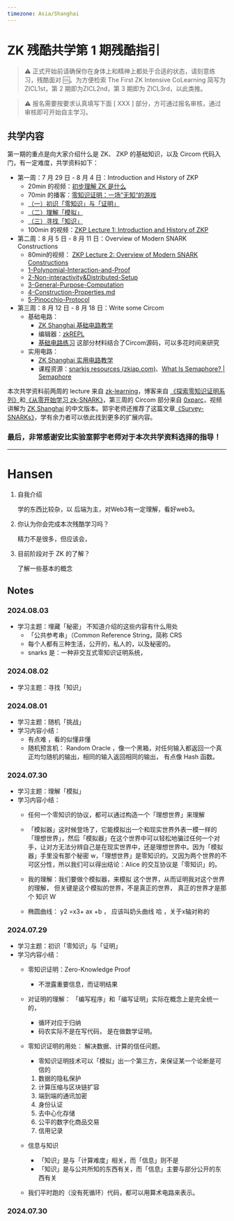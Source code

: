 ```yaml
---
timezone: Asia/Shanghai
---
```



# ZK 残酷共学第 1 期残酷指引

> ⚠️ 正式开始前请确保你在身体上和精神上都处于合适的状态，请刻意练习，残酷面对 🆒。为方便检索 The First ZK Intensive CoLearning 简写为 ZICL1st，第 2 期即为ZICL2nd，第 3 期即为 ZICL3rd，以此类推。

> ⚠️ 报名需要按要求认真填写下面 [ XXX ] 部分，方可通过报名审核，通过审核即可开始自主学习。

## 共学内容

第一期的重点是向大家介绍什么是 ZK、 ZKP 的基础知识，以及 Circom 代码入门，有一定难度，共学资料如下：

- 第一周：7 月 29 日 - 8 月 4 日：Introduction and History of ZKP
    - 20min 的视频：[初步理解 ZK 是什么](https://www.youtube.com/watch?v=fOGdb1CTu5c)
    - 70min 的播客：[零知识证明：一场”无知“的游戏](https://www.xiaoyuzhoufm.com/episode/6672a76bb6a8412729e0b103)
    - [（一）初识「零知识」与「证明」](https://learn.z2o-k7e.world/zkp-intro/1/zkp-back.html)
    - [（二）理解「模拟」](https://learn.z2o-k7e.world/zkp-intro/2/zkp-simu.html)
    - [（三）寻找「知识」](https://learn.z2o-k7e.world/zkp-intro/3/zkp-pok.html)
    - 100min 的视频：[ZKP Lecture 1: Introduction and History of ZKP](https://www.youtube.com/watch?v=uchjTIlPzFo)
- 第二周：8 月 5 日 - 8 月 11 日：Overview of Modern SNARK Constructions
    - 80min的视频： [ZKP Lecture 2: Overview of Modern SNARK Constructions](https://www.youtube.com/watch?v=bGEXYpt3sj0)
    - [1-Polynomial-Interaction-and-Proof](https://learn.z2o-k7e.world/zk-snarks/1-Polynomial-Interaction-and-Proof.html)
    - [2-Non-interactivity&Distributed-Setup](https://learn.z2o-k7e.world/zk-snarks/2-Non-interactivity&Distributed-Setup.html)
    - [3-General-Purpose-Computation](https://learn.z2o-k7e.world/zk-snarks/3-General-Purpose-Computation.html)
    - [4-Construction-Properties.md](https://learn.z2o-k7e.world/zk-snarks/4-Construction-Properties.html)
    - [5-Pinocchio-Protocol](https://learn.z2o-k7e.world/zk-snarks/5-Pinocchio-Protocol.html)
- 第三周：8 月 12 日 - 8 月 18 日：Write some Circom
    - 基础电路：
        - [ZK Shanghai 基础电路教学](https://www.youtube.com/watch?v=CTJ1JkYLiyw&ab_channel=SutuLabs)
        - 编辑器：[zkREPL](https://zkrepl.dev/)
        - [基础电路练习](https://github.com/wenjin1997/zkshanghai-workshop/blob/main/lecture2-homework.md) 这部分材料结合了Circom源码，可以多花时间来研究
    - 实用电路：
        - [ZK Shanghai 实用电路教学](https://www.youtube.com/watch?v=smJz5RdY0Nc)
        - 课程资源：[snarkjs resources (zkiap.com)](https://zkiap.com/snarkjs)、[What Is Semaphore? | Semaphore](https://docs.semaphore.pse.dev/)

本次共学资料前两周的 lecture 来自 [zk-learning](https://zk-learning.org/)，博客来自 [《探索零知识证明系列》](https://learn.z2o-k7e.world/zkp-intro/toc.html)和[《从零开始学习 zk-SNARK》](https://learn.z2o-k7e.world/zk-snarks/toc.html)，第三周的 Circom 部分来自 [0xparc](https://zkiap.com/)，视频讲解为 [ZK Shanghai](https://zkshanghai.xyz/) 的中文版本。郭宇老师还推荐了这篇文章[《Survey-SNARKs》](https://www.di.ens.fr/~nitulesc/files/Survey-SNARKs.pdf)，学有余力者可以依此找到更多的扩展内容。

### **最后，非常感谢安比实验室郭宇老师对于本次共学资料选择的指导！**

---

# Hansen
1. 自我介绍
   
   学的东西比较杂，以 后端为主，对Web3有一定理解，看好web3。
2. 你认为你会完成本次残酷学习吗？
   
   精力不是很多，但应该会，
3. 目前阶段对于 ZK 的了解？

   了解一些基本的概念

## Notes

<!-- Content_START -->

### 2024.08.03

- 学习主题：埋藏「秘密」   不知道介绍的这些内容有什么用处  
	- 「公共参考串」（Common Reference String，简称 CRS
   	- 每个人都有三种生活，公开的，私人的，以及秘密的。
   	- snarks 是：一种非交互式零知识证明系统，

### 2024.08.02

- 学习主题：寻找「知识」
  

### 2024.08.01

- 学习主题：随机「挑战」
- 学习内容小结：
	- 有点难 ，看的似懂非懂
 	- 随机预言机： Random Oracle ，像一个黑箱，对任何输入都返回一个真正均匀随机的输出，相同的输入返回相同的输出， 有点像 Hash 函数。 

### 2024.07.30

- 学习主题：理解「模拟」
- 学习内容小结：
	- 任何一个零知识的协议，都可以通过构造一个「理想世界」来理解
	- 「模拟器」这时候登场了，它能模拟出一个和现实世界外表一模一样的「理想世界」，然后「模拟器」在这个世界中可以轻松地骗过任何一个对手，让对方无法分辨自己是在现实世界中，还是理想世界中。因为「模拟器」手里没有那个秘密 w，「理想世界」是零知识的。又因为两个世界的不可区分性，所以我们可以得出结论：Alice 的交互协议是「零知识」的。

	- 我的理解：我们要做个模拟器，来模拟 这个世界，从而证明我对这个世界的理解， 但关键是这个模拟的世界，不是真正的世界，  真正的世界才是那个 知识 W

	- 椭圆曲线： y2 =x3+ ax +b  ，  应该叫奶头曲线  哈 ，关于x轴对称的

### 2024.07.29

- 学习主题：初识「零知识」与「证明」
- 学习内容小结：
	- 零知识证明：Zero-Knowledge Proof 
		- 不泄露重要信息，而证明结果 
	- 对证明的理解： 「编写程序」和「编写证明」实际在概念上是完全统一的，
		- 循环对应于归纳 
		- 码农实际不是在写代码， 是在做数学证明。 
		
	- 零知识证明的用处： 解决数据、计算的信任问题。
		- 零知识证明技术可以「模拟」出一个第三方，来保证某一个论断是可信的
		1. 数据的隐私保护
		2. 计算压缩与区块链扩容
		3. 端到端的通讯加密
		4. 身份认证
		5. 去中心化存储
		6. 公平的数字化商品交易
		7. 信用记录
		
	- 信息与知识
		- 「知识」是与「计算难度」相关，而「信息」则不是
		- 「知识」是与公共所知的东西有关，而「信息」主要与部分公开的东西有关
		
	- 我们平时跑的（没有死循环）代码，都可以用算术电路来表示。
		

### 2024.07.30

<!-- Content_END -->
